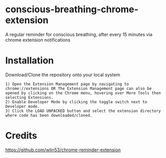 # conscious-breathing-chrome-extension
A regular reminder for conscious breathing, after every 15 minutes via chrome extension notifications

# Installation

Download/Clone the repository onto your local system
```
1) Open the Extension Management page by navigating to chrome://extensions OR The Extension Management page can also be opened by clicking on the Chrome menu, hovering over More Tools then selecting Extensions.
2) Enable Developer Mode by clicking the toggle switch next to Developer mode.
3) Click the LOAD UNPACKED button and select the extension directory where code has been downloaded/cloned.
```
# Credits

https://github.com/wlin53/chrome-reminder-extension
